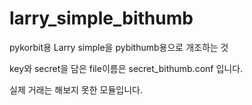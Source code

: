 # larry_simple_bithumb
pykorbit용 Larry simple을 pybithumb용으로 개조하는 것

key와 secret을 담은 file이름은 secret_bithumb.conf 입니다.

실제 거래는 해보지 못한 모듈입니다.
